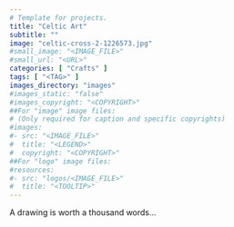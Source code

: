 ```yaml
---
# Template for projects.
title: "Celtic Art"
subtitle: ""
image: "celtic-cross-2-1226573.jpg"
#small_image: "<IMAGE_FILE>"
#small_url: "<URL>"
categories: [ "Crafts" ]
tags: [ "<TAG>" ]
images_directory: "images"
#images_static: "false"
#images_copyright: "<COPYRIGHT>"
##For "image" image files:
# (Only required for caption and specific copyrights)
#images:
#- src: "<IMAGE_FILE>"
#  title: "<LEGEND>"
#  copyright: "<COPYRIGHT>"
##For "logo" image files:
#resources:
#- src: "logos/<IMAGE_FILE>"
#  title: "<TOOLTIP>"
---
```


A drawing is worth a thousand words...
